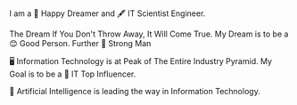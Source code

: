 I am a 🐾 Happy Dreamer and 🖋️ IT Scientist Engineer.

The Dream If You Don't Throw Away, It Will Come True. My Dream is to be a 😊 Good Person. Further 💪 Strong Man

🖥️ Information Technology is at Peak of The Entire Industry Pyramid. My Goal is to be a 🌟 IT Top Influencer.

🤖 Artificial Intelligence is leading the way in Information Technology.
